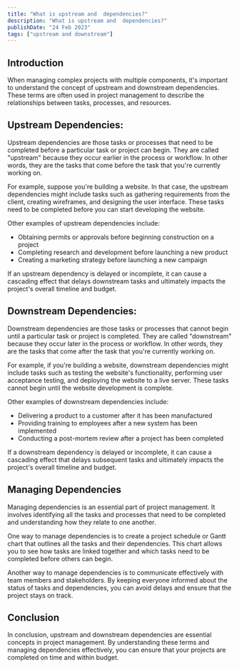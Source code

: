 ```yaml
---
title: "What is upstream and  dependencies?"
description: "What is upstream and  dependencies?"
publishDate: "24 Feb 2023"
tags: ["upstream and downstream"]
---
```


## Introduction

When managing complex projects with multiple components, it's important to understand the concept of upstream and downstream dependencies. These terms are often used in project management to describe the relationships between tasks, processes, and resources.

## Upstream Dependencies:

Upstream dependencies are those tasks or processes that need to be completed before a particular task or project can begin. They are called "upstream" because they occur earlier in the process or workflow. In other words, they are the tasks that come before the task that you're currently working on.

For example, suppose you're building a website. In that case, the upstream dependencies might include tasks such as gathering requirements from the client, creating wireframes, and designing the user interface. These tasks need to be completed before you can start developing the website.

Other examples of upstream dependencies include:

- Obtaining permits or approvals before beginning construction on a project
- Completing research and development before launching a new product
- Creating a marketing strategy before launching a new campaign

If an upstream dependency is delayed or incomplete, it can cause a cascading effect that delays downstream tasks and ultimately impacts the project's overall timeline and budget.

## Downstream Dependencies:

Downstream dependencies are those tasks or processes that cannot begin until a particular task or project is completed. They are called "downstream" because they occur later in the process or workflow. In other words, they are the tasks that come after the task that you're currently working on.

For example, if you're building a website, downstream dependencies might include tasks such as testing the website's functionality, performing user acceptance testing, and deploying the website to a live server. These tasks cannot begin until the website development is complete.

Other examples of downstream dependencies include:

- Delivering a product to a customer after it has been manufactured
- Providing training to employees after a new system has been implemented
- Conducting a post-mortem review after a project has been completed

If a downstream dependency is delayed or incomplete, it can cause a cascading effect that delays subsequent tasks and ultimately impacts the project's overall timeline and budget.

## Managing Dependencies

Managing dependencies is an essential part of project management. It involves identifying all the tasks and processes that need to be completed and understanding how they relate to one another.

One way to manage dependencies is to create a project schedule or Gantt chart that outlines all the tasks and their dependencies. This chart allows you to see how tasks are linked together and which tasks need to be completed before others can begin.

Another way to manage dependencies is to communicate effectively with team members and stakeholders. By keeping everyone informed about the status of tasks and dependencies, you can avoid delays and ensure that the project stays on track.

## Conclusion

In conclusion, upstream and downstream dependencies are essential concepts in project management. By understanding these terms and managing dependencies effectively, you can ensure that your projects are completed on time and within budget.
